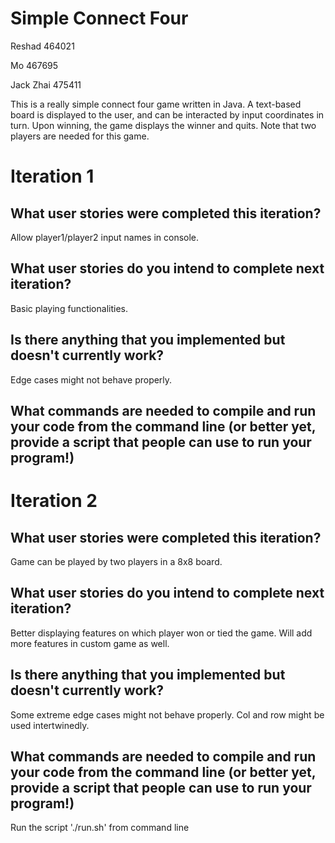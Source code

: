 # Simple Connect Four

Reshad 464021

Mo 467695

Jack Zhai 475411


This is a really simple connect four game written in Java. A text-based board is displayed to the user, and can be interacted by input coordinates in turn. Upon winning, the game displays the winner and quits. Note that two players are needed for this game.  


# Iteration 1


## What user stories were completed this iteration?

Allow player1/player2 input names in console.

## What user stories do you intend to complete next iteration?

Basic playing functionalities.

## Is there anything that you implemented but doesn't currently work?

Edge cases might not behave properly.

## What commands are needed to compile and run your code from the command line (or better yet, provide a script that people can use to run your program!)


# Iteration 2


## What user stories were completed this iteration?

Game can be played by two players in a 8x8 board.

## What user stories do you intend to complete next iteration?

Better displaying features on which player won or tied the game. Will add more features in custom game as well.

## Is there anything that you implemented but doesn't currently work?

Some extreme edge cases might not behave properly. Col and row might be used intertwinedly. 

## What commands are needed to compile and run your code from the command line (or better yet, provide a script that people can use to run your program!)

Run the script './run.sh' from command line